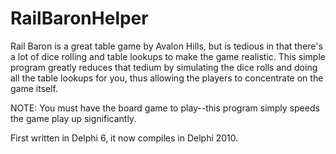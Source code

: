 RailBaronHelper
===============

Rail Baron is a great table game by Avalon Hills, but is tedious in that there's a lot of dice rolling and table 
lookups to make the game realistic. This simple program greatly reduces that tedium by simulating the dice rolls 
and doing all the table lookups for you, thus allowing the players to concentrate on the game itself.

NOTE: You must have the board game to play--this program simply speeds the game play up significantly.

First written in Delphi 6, it now compiles in Delphi 2010.

